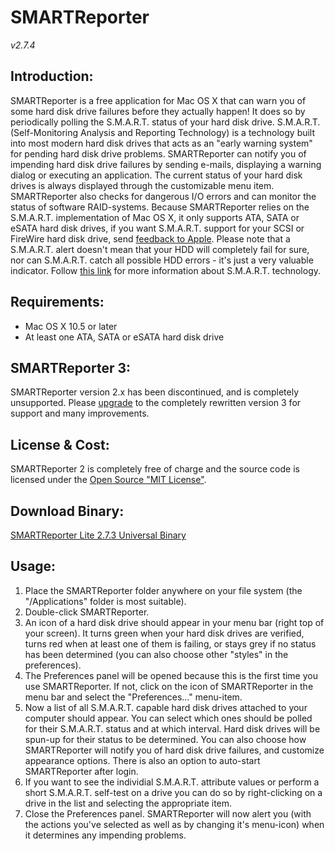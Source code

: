 
# SMARTReporter
*v2.7.4*

## Introduction:
SMARTReporter is a free application for Mac OS X that can warn you of some hard disk drive failures before they actually happen! It does so by periodically polling the S.M.A.R.T. status of your hard disk drive. S.M.A.R.T. (Self-Monitoring Analysis and Reporting Technology) is a technology built into most modern hard disk drives that acts as an "early warning system" for pending hard disk drive problems. SMARTReporter can notify you of impending hard disk drive failures by sending e-mails, displaying a warning dialog or executing an application. The current status of your hard disk drives is always displayed through the customizable menu item. SMARTReporter also checks for dangerous I/O errors and can monitor the status of software RAID-systems.
Because SMARTReporter relies on the S.M.A.R.T. implementation of Mac OS X, it only supports ATA, SATA or eSATA hard disk drives, if you want S.M.A.R.T. support for your SCSI or FireWire hard disk drive, send [feedback to Apple][1].
Please note that a S.M.A.R.T. alert doesn't mean that your HDD will completely fail for sure, nor can S.M.A.R.T. catch all possible HDD errors - it's just a very valuable indicator. Follow [this link][2] for more information about S.M.A.R.T. technology.

## Requirements:
* Mac OS X 10.5 or later
* At least one ATA, SATA or eSATA hard disk drive

## SMARTReporter 3:
SMARTReporter version 2.x has been discontinued, and is completely unsupported.
Please [upgrade][3] to the completely rewritten version 3 for support and many improvements.

## License &amp; Cost:
SMARTReporter 2 is completely free of charge and the source code is licensed under the [Open Source "MIT License"][4]. 

## Download Binary:
[SMARTReporter Lite 2.7.3 Universal Binary][5]
## Usage:
1. Place the SMARTReporter folder anywhere on your file system (the "/Applications" folder is most suitable).
2. Double-click SMARTReporter.
3. An icon of a hard disk drive should appear in your menu bar (right top of your screen). It turns green when your hard disk drives are verified, turns red when at least one of them is failing, or stays grey if no status has been determined (you can also choose other "styles" in the preferences).
4. The Preferences panel will be opened because this is the first time you use SMARTReporter. If not, click on the icon of SMARTReporter in the menu bar and select the "Preferences…" menu-item.
5. Now a list of all S.M.A.R.T. capable hard disk drives attached to your computer should appear. You can select which ones should be polled for their S.M.A.R.T. status and at which interval. Hard disk drives will be spun-up for their status to be determined. You can also choose how SMARTReporter will notify you of hard disk drive failures, and customize appearance options. There is also an option to auto-start SMARTReporter after login.
6. If you want to see the individial S.M.A.R.T. attribute values or perform a short S.M.A.R.T. self-test on a drive you can do so by right-clicking on a drive in the list and selecting the appropriate item.
7. Close the Preferences panel. SMARTReporter will now alert you (with the actions you've selected as well as by changing it's menu-icon) when it determines any impending problems.


[1]: https://www.apple.com/feedback/macos.html
[2]: https://hddlife.com/eng/help/4_How_to/4_2_smart.htm
[3]: https://www.corecode.io/smartreporter/
[4]: https://opensource.org/licenses/mit-license.php
[5]: https://www.corecode.io/downloads/smartreporter_2.7.3.dmg
